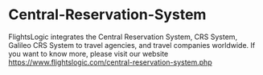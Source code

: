 # Central-Reservation-System
FlightsLogic integrates the Central Reservation System, CRS System, Galileo CRS System to travel agencies, and travel companies worldwide. If you want to know more, please visit our website https://www.flightslogic.com/central-reservation-system.php 
